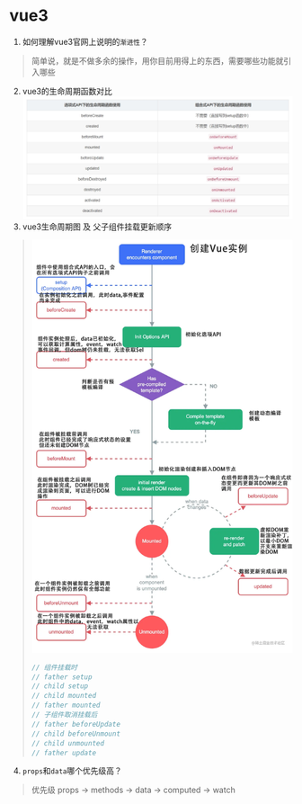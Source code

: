 # vue3

1. 如何理解vue3官网上说明的`渐进性`？
> 简单说，就是不做多余的操作，用你目前用得上的东西，需要哪些功能就引入哪些
2. vue3的生命周期函数对比 ![vue3与](./图片/vue3与vue2生命周期对比.png)
3. vue3生命周期图 及 父子组件挂载更新顺序
> ![vue3生命周期图](./图片/lifecycle-vue3.png)
> ```js
> // 组件挂载时
> // father setup
> // child setup
> // child mounted
> // father mounted
> // 子组件取消挂载后
> // father beforeUpdate
> // child beforeUnmount
> // child unmounted
> // father update
> ```
4. `props`和`data`哪个优先级高？
> 优先级 props -> methods -> data -> computed -> watch